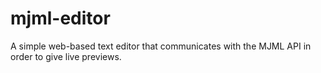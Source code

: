 # mjml-editor
A simple web-based text editor that communicates with the MJML API in order to give live previews.
